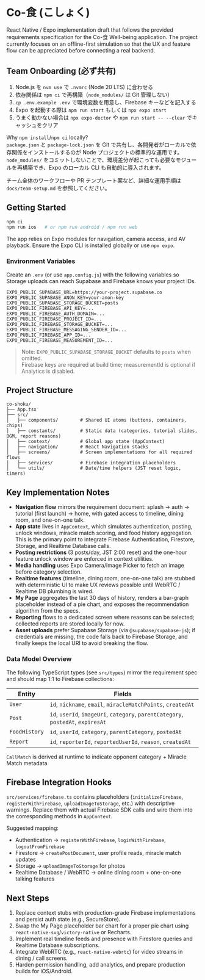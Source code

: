# Co-食 (こしょく)

React Native / Expo implementation draft that follows the provided requirements specification for the Co-食 Well-being application. The project currently focuses on an offline-first simulation so that the UX and feature flow can be appreciated before connecting a real backend.

## Team Onboarding (必ず共有)

1. Node.js を `nvm use` で `.nvmrc` (Node 20 LTS) に合わせる  
2. 依存関係は `npm ci` で再構築（`node_modules/` は Git 管理しない）  
3. `cp .env.example .env` で環境変数を用意し、Firebase キーなどを記入する  
4. Expo を起動する際は `npm run start` もしくは `npx expo start`  
5. うまく動かない場合は `npx expo-doctor` や `npm run start -- --clear` でキャッシュをクリア

Why `npm install`/`npm ci` locally?  
`package.json` と `package-lock.json` を Git で共有し、各開発者がローカルで依存関係をインストールするのが Node プロジェクトの標準的な運用です。`node_modules/` をコミットしないことで、環境差分が起こっても必要なモジュールを再構築でき、Expo のローカル CLI も自動的に導入されます。

チーム全体のワークフローや PR テンプレート案など、詳細な運用手順は `docs/team-setup.md` を参照してください。

## Getting Started

```bash
npm ci
npm run ios   # or npm run android / npm run web
```

The app relies on Expo modules for navigation, camera access, and AV playback. Ensure the Expo CLI is installed globally or use `npx expo`.

### Environment Variables

Create an `.env` (or use `app.config.js`) with the following variables so Storage uploads can reach Supabase and Firebase knows your project IDs.

```
EXPO_PUBLIC_SUPABASE_URL=https://your-project.supabase.co
EXPO_PUBLIC_SUPABASE_ANON_KEY=your-anon-key
EXPO_PUBLIC_SUPABASE_STORAGE_BUCKET=posts
EXPO_PUBLIC_FIREBASE_API_KEY=...
EXPO_PUBLIC_FIREBASE_AUTH_DOMAIN=...
EXPO_PUBLIC_FIREBASE_PROJECT_ID=...
EXPO_PUBLIC_FIREBASE_STORAGE_BUCKET=...
EXPO_PUBLIC_FIREBASE_MESSAGING_SENDER_ID=...
EXPO_PUBLIC_FIREBASE_APP_ID=...
EXPO_PUBLIC_FIREBASE_MEASUREMENT_ID=...
```

> Note: `EXPO_PUBLIC_SUPABASE_STORAGE_BUCKET` defaults to `posts` when omitted.  
> Firebase keys are required at build time; measurementId is optional if Analytics is disabled.

## Project Structure

```
co-shoku/
├── App.tsx
├── src/
│   ├── components/        # Shared UI atoms (buttons, containers, chips)
│   ├── constants/         # Static data (categories, tutorial slides, BGM, report reasons)
│   ├── context/           # Global app state (AppContext)
│   ├── navigation/        # React Navigation stacks
│   ├── screens/           # Screen implementations for all required flows
│   ├── services/          # Firebase integration placeholders
│   └── utils/             # Date/time helpers (JST reset logic, timers)
```

## Key Implementation Notes

- **Navigation flow** mirrors the requirement document: splash → auth → tutorial (first launch) → home, with gated access to timeline, dining room, and one-on-one talk.
- **App state** lives in `AppContext`, which simulates authentication, posting, unlock windows, miracle match scoring, and food history aggregation. This is the primary point to integrate Firebase Authentication, Firestore, Storage, and Realtime Database calls.
- **Posting restrictions** (3 posts/day, JST 2:00 reset) and the one-hour feature unlock window are enforced in context utilities.
- **Media handling** uses Expo Camera/Image Picker to fetch an image before category selection.
- **Realtime features** (timeline, dining room, one-on-one talk) are stubbed with deterministic UI to make UX reviews possible until WebRTC / Realtime DB plumbing is wired.
- **My Page** aggregates the last 30 days of history, renders a bar-graph placeholder instead of a pie chart, and exposes the recommendation algorithm from the specs.
- **Reporting** flows to a dedicated screen where reasons can be selected; collected reports are stored locally for now.
- **Asset uploads** prefer Supabase Storage (via `@supabase/supabase-js`); if credentials are missing, the code falls back to Firebase Storage, and finally keeps the local URI to avoid breaking the flow.

### Data Model Overview

The following TypeScript types (see `src/types`) mirror the requirement spec and should map 1:1 to Firebase collections:

| Entity | Fields |
| ------ | ------ |
| `User` | `id`, `nickname`, `email`, `miracleMatchPoints`, `createdAt` |
| `Post` | `id`, `userId`, `imageUri`, `category`, `parentCategory`, `postedAt`, `expiresAt` |
| `FoodHistory` | `id`, `userId`, `category`, `parentCategory`, `postedAt` |
| `Report` | `id`, `reporterId`, `reportedUserId`, `reason`, `createdAt` |

`CallMatch` is derived at runtime to indicate opponent category + Miracle Match metadata.

## Firebase Integration Hooks

`src/services/firebase.ts` contains placeholders (`initializeFirebase`, `registerWithFirebase`, `uploadImageToStorage`, etc.) with descriptive warnings. Replace them with actual Firebase SDK calls and wire them into the corresponding methods in `AppContext`.

Suggested mapping:

- Authentication → `registerWithFirebase`, `loginWithFirebase`, `logoutFromFirebase`
- Firestore → `createPostDocument`, user profile reads, miracle match updates
- Storage → `uploadImageToStorage` for photos
- Realtime Database / WebRTC → online dining room + one-on-one talking features

## Next Steps

1. Replace context stubs with production-grade Firebase implementations and persist auth state (e.g., SecureStore).
2. Swap the My Page placeholder bar chart for a proper pie chart using `react-native-svg`/`victory-native` or Recharts.
3. Implement real timeline feeds and presence with Firestore queries and Realtime Database subscriptions.
4. Integrate WebRTC (e.g., `react-native-webrtc`) for video streams in dining / call screens.
5. Harden permission handling, add analytics, and prepare production builds for iOS/Android.

